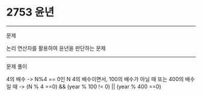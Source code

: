 # 2753 윤년

---
문제 

논리 연산자를 활용하여 윤년을 판단하는 문제 

--- 
문제 풀이

4의 배수 -> N%4 == 0인 N
4의 배수이면서, 100의 배수가 아닐 때 또는 400의 배수일 때 
-> (N % 4 ==0) && (year % 100 != 0) || (year % 400 ==0)


